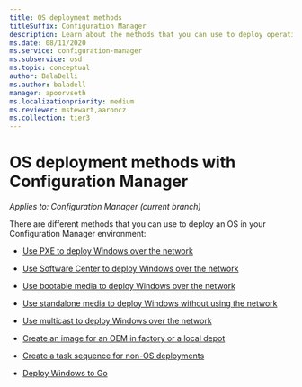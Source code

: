 ```yaml
---
title: OS deployment methods
titleSuffix: Configuration Manager
description: Learn about the methods that you can use to deploy operating systems in your Configuration Manager environment.
ms.date: 08/11/2020
ms.service: configuration-manager
ms.subservice: osd
ms.topic: conceptual
author: BalaDelli
ms.author: baladell
manager: apoorvseth
ms.localizationpriority: medium
ms.reviewer: mstewart,aaroncz 
ms.collection: tier3
---
```


# OS deployment methods with Configuration Manager

*Applies to: Configuration Manager (current branch)*

There are different methods that you can use to deploy an OS in your Configuration Manager environment:

- [Use PXE to deploy Windows over the network](use-pxe-to-deploy-windows-over-the-network.md)  

- [Use Software Center to deploy Windows over the network](use-software-center-to-deploy-windows-over-the-network.md)  

- [Use bootable media to deploy Windows over the network](use-bootable-media-to-deploy-windows-over-the-network.md)  

- [Use standalone media to deploy Windows without using the network](use-stand-alone-media-to-deploy-windows-without-using-the-network.md)  

- [Use multicast to deploy Windows over the network](use-multicast-to-deploy-windows-over-the-network.md)  

- [Create an image for an OEM in factory or a local depot](create-an-image-for-an-oem-in-factory-or-a-local-depot.md)  

- [Create a task sequence for non-OS deployments](create-a-task-sequence-for-non-operating-system-deployments.md)

- [Deploy Windows to Go](deploy-windows-to-go.md)  
